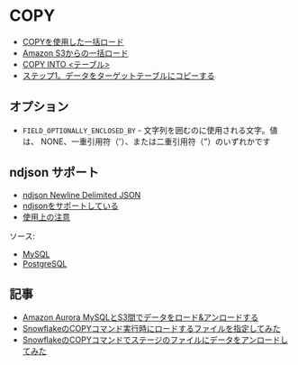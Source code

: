 # COPY

- [COPYを使用した一括ロード](https://docs.snowflake.com/ja/user-guide/data-load-bulk.html#)
- [Amazon S3からの一括ロード](https://docs.snowflake.com/ja/user-guide/data-load-s3.html)
- [COPY INTO <テーブル>](https://docs.snowflake.com/ja/sql-reference/sql/copy-into-table.html#additional-cloud-provider-parameters)
- [ステップ1。データをターゲットテーブルにコピーする](https://docs.snowflake.com/ja/user-guide/json-basics-tutorial-copy-into.html)

 
## オプション

- `FIELD_OPTIONALLY_ENCLOSED_BY`  - 文字列を囲むのに使用される文字。値は、 NONE、一重引用符（'）、または二重引用符（"）のいずれかです

## ndjson サポート

- [ndjson Newline Delimited JSON](http://ndjson.org/)
- [ndjsonをサポートしている](https://docs.snowflake.com/en/sql-reference/sql/create-file-format.html#required-parameters)
- [使用上の注意](https://docs.snowflake.com/ja/sql-reference/sql/copy-into-table.html#usage-notes)

ソース:

- [MySQL](mysql.md)
- [PostgreSQL](pgsql.md)

## 記事

- [Amazon Aurora MySQLとS3間でデータをロード&アンロードする](https://dev.classmethod.jp/articles/aurora-mysql-integrate-with-s3/)
- [SnowflakeのCOPYコマンド実行時にロードするファイルを指定してみた](https://dev.classmethod.jp/articles/snowflake-copy-option-files-pattern/)
- [SnowflakeのCOPYコマンドでステージのファイルにデータをアンロードしてみた](https://dev.classmethod.jp/articles/snowflake-copy-unload/)

